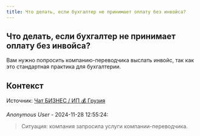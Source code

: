 ```yaml
---
title: Что делать, если бухгалтер не принимает оплату без инвойса?
---
```


## Что делать, если бухгалтер не принимает оплату без инвойса?

Вам нужно попросить компанию-переводчика выслать инвойс, так как это стандартная практика для бухгалтерии.

## Контекст

Источник: [Чат БИЗНЕС / ИП 💰 Грузия](https://t.me/ip_ge)

_Anonymous User_ - 2024-11-28 12:55:24:

> Ситуация: компания запросила услуги компании-переводчика.
